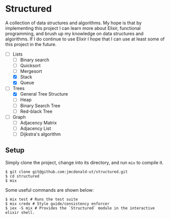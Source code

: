 # Structured

A collection of data structures and algorithms. My hope is that by implementing
this project I can learn more about Elixir, functional programming, and brush up
my knowledge on data structures and algorithms. If I do continue to use Elixir
I hope that I can use at least some of this project in the future.

- [ ] Lists
    - [ ] Binary search
    - [ ] Quicksort
    - [ ] Mergesort
    - [x] Stack
    - [x] Queue
- [ ] Trees
    - [x] General Tree Structure
    - [ ] Heap
    - [ ] Binary Search Tree
    - [ ] Red-black Tree
- [ ] Graph
    - [ ] Adjacency Matrix
    - [ ] Adjacency List
    - [ ] Dijkstra's algorithm

## Setup

Simply clone the project, change into its directory, and run `mix` to compile
it.

```
$ git clone git@github.com:jmcdonald-ut/structured.git
$ cd structured
$ mix
```

Some useful commands are shown below:
```
$ mix test # Runs the test suite
$ mix credo # Style guide/consistency enforcer
$ iex -S mix # Provides the `Structured` module in the interactive elixir shell.
```
